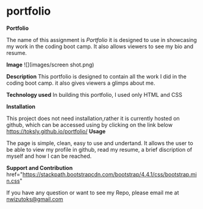 # portfolio
<strong>Portfolio</strong>

The name of this assignment is <i>Portfolio</i> it is designed to use in showcasing my work in the coding boot camp. It also allows viewers to see my bio and resume.

<strong>Image</strong>
![](images/screen shot.png)

<strong>Description</strong>
This portfolio is designed to contain all the work I did in the coding boot camp. it also gives viewers a glimps about me.

<strong>Technology used</strong>
In building this portfolio, I used only HTML and CSS 

<strong>Installation</strong>

This project does not need installation,rather it is currently hosted on github, which can be accessed using by clicking on the link below 
https://toksly.github.io/portfolio/
<strong>Usage</strong>

The page is simple, clean, easy to use and undertand. It allows the user to be able to view my profile in github, read my resume, a brief discription of myself and how I can be reached.

<strong>Support and Contribution</strong>
			href="https://stackpath.bootstrapcdn.com/bootstrap/4.4.1/css/bootstrap.min.css"

If you have any question or want to see my Repo, please email me at nwizutoks@gmail.com
